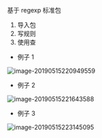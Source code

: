 基于 regexp 标准包

1. 导入包
2. 写规则
3. 使用查



- 例子 1

![image-20190515220949559](assets/image-20190515220949559.png)

- 例子 2

![image-20190515221643588](assets/image-20190515221643588.png)

- 例子 3

![image-20190515223145095](assets/image-20190515223145095.png)


